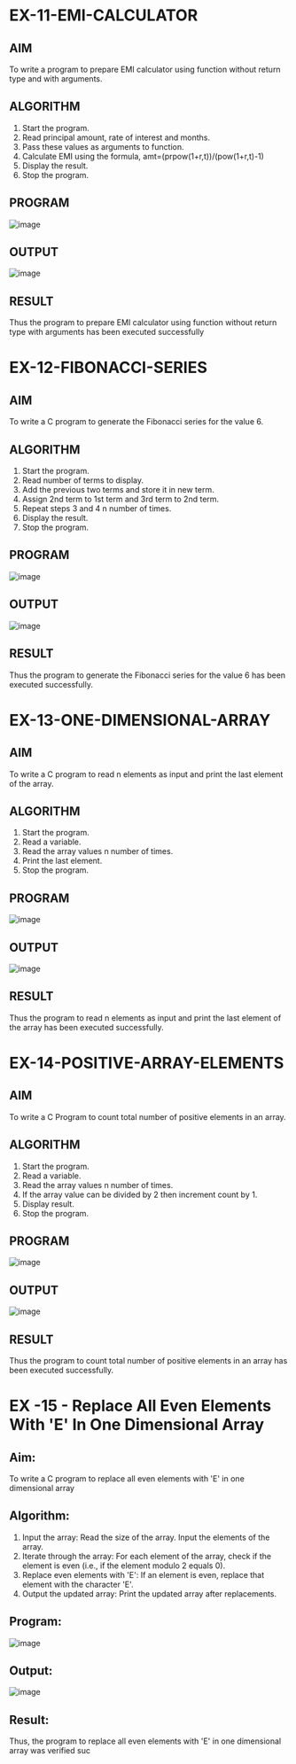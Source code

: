 # EX-11-EMI-CALCULATOR

## AIM

To write a program to prepare EMI calculator using function without return type and with arguments.

## ALGORITHM

1.	Start the program.
2.	Read principal amount, rate of interest and months.
3.	Pass these values as arguments to function.
4.	Calculate EMI using the formula, amt=(prpow(1+r,t))/(pow(1+r,t)-1)
5.	Display the result.
6.	Stop the program.

## PROGRAM

![image](https://github.com/user-attachments/assets/5fa0f7cd-2ae3-4bbb-ad59-471e14f47fb0)

## OUTPUT

![image](https://github.com/user-attachments/assets/90663e90-dc03-4a5b-95ee-a249b42acbf2)

## RESULT

Thus the program to prepare EMI calculator using function without return type with arguments has been executed successfully
 
 


# EX-12-FIBONACCI-SERIES

## AIM
To write a C program to generate the Fibonacci series for the value 6.

## ALGORITHM
1.	Start the program.
2.	Read number of terms to display.
3.	Add the previous two terms and store it in new term.
4.	Assign 2nd term to 1st term and 3rd term to 2nd term.
5.	Repeat steps 3 and 4 n number of times.
6.	Display the result.
7.	Stop the program.

## PROGRAM

![image](https://github.com/user-attachments/assets/6a0fc005-afea-4b6e-ac68-edb50ea8e567)


## OUTPUT

![image](https://github.com/user-attachments/assets/0a993710-4a1b-4d0d-9427-2dc30ee5a0a6)



## RESULT
Thus the program to generate the Fibonacci series for the value 6 has been executed successfully.
 
 


# EX-13-ONE-DIMENSIONAL-ARRAY
## AIM
To write a C program to read n elements as input and print the last element of the array.

## ALGORITHM
1.	Start the program.
2.	Read a variable.
3.	Read the array values n number of times.
4.	Print the last element.
5.	Stop the program.

## PROGRAM

![image](https://github.com/user-attachments/assets/4b4f50b2-9d2d-442f-8296-a1f6cc0a4ebf)

## OUTPUT

![image](https://github.com/user-attachments/assets/5fcad347-8a29-4785-86b0-eafa7485fe1a)


## RESULT
Thus the program to read n elements as input and print the last element of the array has been executed successfully.
 
 


# EX-14-POSITIVE-ARRAY-ELEMENTS
## AIM
To write a C Program to count total number of positive elements in an array.

## ALGORITHM
1.	Start the program.
2.	Read a variable.
3.	Read the array values n number of times.
4.	If the array value can be divided by 2 then increment count by 1.
5.	Display result.
6.	Stop the program.

## PROGRAM

![image](https://github.com/user-attachments/assets/bc57a170-b7fe-43c9-ba65-8b0692abc6e8)

## OUTPUT

![image](https://github.com/user-attachments/assets/25402db1-0199-4ed0-9b71-0f7743760f79)


## RESULT
Thus the program to count total number of positive elements in an array has been executed successfully.


# EX -15 - Replace All Even Elements With 'E' In One Dimensional Array

## Aim:
To write a C program to replace all even elements with 'E' in one dimensional array

## Algorithm:
1.	Input the array:
  Read the size of the array.
  Input the elements of the array.
2.	Iterate through the array:
 	For each element of the array, check if the element is even (i.e., if the element modulo 2 equals 0).
3.	Replace even elements with 'E':
     If an element is even, replace that element with the character 'E'.
4.	Output the updated array:
 Print the updated array after replacements.

## Program:

![image](https://github.com/user-attachments/assets/47cddeda-1212-42fb-b41a-e21d13077379)

## Output:
 
![image](https://github.com/user-attachments/assets/85066a22-16b6-47ef-b634-7d1a63fdc66a)


## Result:

Thus, the program to replace all even elements with 'E' in one dimensional array was verified suc


